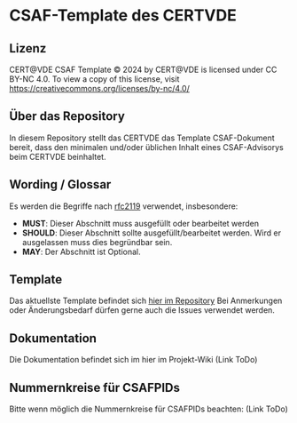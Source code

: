 # CSAF-Template des CERTVDE

## Lizenz

CERT@VDE CSAF Template © 2024 by CERT@VDE is licensed under CC BY-NC 4.0. To view a copy of this license, visit https://creativecommons.org/licenses/by-nc/4.0/

## Über das Repository

In diesem Repository stellt das CERTVDE das Template CSAF-Dokument bereit, dass den minimalen
und/oder üblichen Inhalt eines CSAF-Advisorys beim CERTVDE beinhaltet.

## Wording / Glossar

Es werden die Begriffe nach [rfc2119](https://datatracker.ietf.org/doc/html/rfc2119) verwendet, insbesondere:
- **MUST**: Dieser Abschnitt muss ausgefüllt oder bearbeitet werden
- **SHOULD**: Dieser Abschnitt sollte ausgefüllt/bearbeitet werden. Wird er ausgelassen muss dies begründbar sein.
- **MAY**: Der Abschnitt ist Optional.

## Template

Das aktuellste Template befindet sich [hier im Repository](TEMPLATE-vde-1900-0815.json)
Bei Anmerkungen oder Änderungsbedarf dürfen gerne auch die Issues verwendet werden.

## Dokumentation

Die Dokumentation befindet sich im hier im Projekt-Wiki (Link ToDo)

## Nummernkreise für CSAFPIDs

Bitte wenn möglich die Nummernkreise für CSAFPIDs beachten: (Link ToDo)

